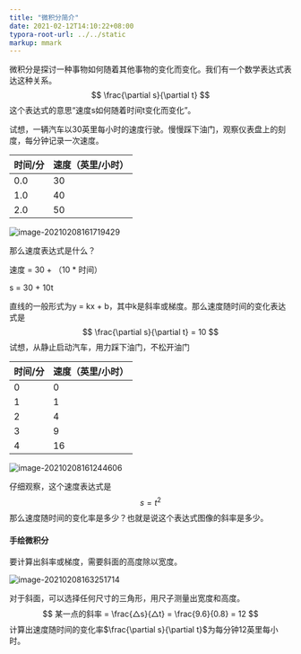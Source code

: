 ```yaml
---
title: "微积分简介"
date: 2021-02-12T14:10:22+08:00
typora-root-url: ../../static
markup: mmark
---
```

微积分是探讨一种事物如何随着其他事物的变化而变化。我们有一个数学表达式表达这种关系。
$$
\frac{\partial s}{\partial t}
$$
这个表达式的意思“速度s如何随着时间t变化而变化”。

试想，一辆汽车以30英里每小时的速度行驶。慢慢踩下油门，观察仪表盘上的刻度，每分钟记录一次速度。

| 时间/分 | 速度（英里/小时） |
| ------- | ----------------- |
| 0.0     | 30                |
| 1.0     | 40                |
| 2.0     | 50                |

![image-20210208161719429](/images/image-20210208161719429.png)

那么速度表达式是什么？

速度 = 30 + （10 * 时间）

s = 30 + 10t

直线的一般形式为y = kx + b，其中k是斜率或梯度。那么速度随时间的变化表达式是
$$
\frac{\partial s}{\partial t} = 10
$$
试想，从静止启动汽车，用力踩下油门，不松开油门

| 时间/分 | 速度（英里/小时） |
| ------- | ----------------- |
| 0       | 0                 |
| 1       | 1                 |
| 2       | 4                 |
| 3       | 9                 |
| 4       | 16                |

![image-20210208161244606](/images/image-20210208161244606.png)

仔细观察，这个速度表达式是
$$
s = t^{2}
$$
那么速度随时间的变化率是多少？也就是说这个表达式图像的斜率是多少。

#### 手绘微积分

要计算出斜率或梯度，需要斜面的高度除以宽度。

![image-20210208163251714](/images/image-20210208163251714.png)

对于斜面，可以选择任何尺寸的三角形，用尺子测量出宽度和高度。
$$
某一点的斜率 = \frac{△s}{△t} = \frac{9.6}{0.8} = 12
$$
计算出速度随时间的变化率$\frac{\partial s}{\partial t}$为每分钟12英里每小时。

